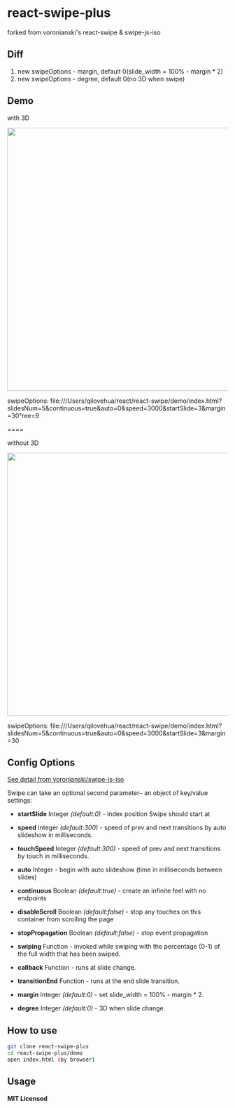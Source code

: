 # react-swipe-plus

forked from voronianski's react-swipe & swipe-js-iso

## Diff
1. new swipeOptions - margin, default 0(slide_width = 100% - margin * 2)
1. new swipeOptions - degree, default 0(no 3D when swipe)

## Demo

with 3D
<p>
<img src="https://github.com/qilovehua/react-swipe-plus/blob/master/demo/swipe-3d.gif" width="600" />
<p>
swipeOptions:
file:///Users/qilovehua/react/react-swipe/demo/index.html?slidesNum=5&continuous=true&auto=0&speed=3000&startSlide=3&margin=30&degree=9

====

without 3D
<p>
<img src="https://github.com/qilovehua/react-swipe-plus/blob/master/demo/swipe-no-3d.gif" width="600" />
</p>
swipeOptions:
file:///Users/qilovehua/react/react-swipe/demo/index.html?slidesNum=5&continuous=true&auto=0&speed=3000&startSlide=3&margin=30

## Config Options
[See detail from voronianski/swipe-js-iso](https://github.com/voronianski/swipe-js-iso#config-options)


Swipe can take an optional second parameter– an object of key/value settings:

- **startSlide** Integer *(default:0)* - index position Swipe should start at

- **speed** Integer *(default:300)* - speed of prev and next transitions by auto slideshow in milliseconds.

- **touchSpeed** Integer *(default:300)* - speed of prev and next transitions by touch in milliseconds.

- **auto** Integer - begin with auto slideshow (time in milliseconds between slides)

- **continuous** Boolean *(default:true)* - create an infinite feel with no endpoints

- **disableScroll** Boolean *(default:false)* - stop any touches on this container from scrolling the page

- **stopPropagation** Boolean *(default:false)* - stop event propagation

- **swiping** Function - invoked while swiping with the percentage (0-1) of the full width that has been swiped.

- **callback** Function - runs at slide change.

- **transitionEnd** Function - runs at the end slide transition.

- **margin** Integer *(default:0)* - set slide_width = 100% - margin * 2.

- **degree** Integer *(default:0)* - 3D when slide change.


## How to use

```bash
git clone react-swipe-plus
cd react-swipe-plus/demo
open index.html (by browser)
```

## Usage


**MIT Licensed**
